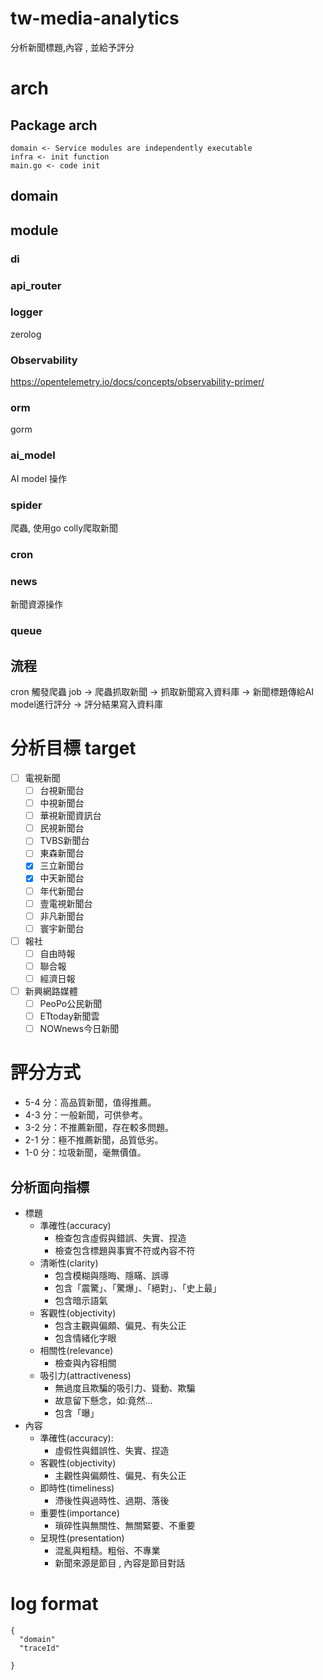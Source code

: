 # tw-media-analytics

分析新聞標題,內容 , 並給予評分

# arch

## Package arch

```
domain <- Service modules are independently executable
infra <- init function
main.go <- code init
```

## domain

## module

### di

### api_router

### logger
zerolog

### Observability
https://opentelemetry.io/docs/concepts/observability-primer/

### orm
gorm

### ai_model
AI model 操作

### spider
爬蟲, 使用go colly爬取新聞
### cron

### news
新聞資源操作

### queue

## 流程
cron 觸發爬蟲 job -> 爬蟲抓取新聞 -> 抓取新聞寫入資料庫 -> 新聞標題傳給AI model進行評分 -> 評分結果寫入資料庫



# 分析目標 target
- [ ] 電視新聞
  - [ ] 台視新聞台
  - [ ] 中視新聞台
  - [ ] 華視新聞資訊台
  - [ ] 民視新聞台
  - [ ] TVBS新聞台
  - [ ] 東森新聞台
  - [x] 三立新聞台
  - [x] 中天新聞台
  - [ ] 年代新聞台
  - [ ] 壹電視新聞台
  - [ ] 非凡新聞台
  - [ ] 寰宇新聞台
- [ ] 報社
  - [ ] 自由時報
  - [ ] 聯合報
  - [ ] 經濟日報
- [ ] 新興網路媒體
  - [ ] PeoPo公民新聞
  - [ ] ETtoday新聞雲
  - [ ] NOWnews今日新聞

# 評分方式
- 5-4 分：高品質新聞，值得推薦。
- 4-3 分：一般新聞，可供參考。
- 3-2 分：不推薦新聞，存在較多問題。
- 2-1 分：極不推薦新聞，品質低劣。
- 1-0 分：垃圾新聞，毫無價值。

## 分析面向指標
- 標題 
  - 準確性(accuracy)
    - 檢查包含虛假與錯誤、失實、捏造
    - 檢查包含標題與事實不符或內容不符
  - 清晰性(clarity)
    - 包含模糊與隱晦、隱瞞、誤導 
    - 包含「震驚」、「驚爆」、「絕對」、「史上最」
    - 包含暗示語氣
  - 客觀性(objectivity)
    - 包含主觀與偏頗、偏見、有失公正
    - 包含情緒化字眼 
  - 相關性(relevance)
    - 檢查與內容相關
  - 吸引力(attractiveness)
    - 無過度且欺騙的吸引力、聳動、欺騙
    - 故意留下懸念，如:竟然…
    - 包含「曝」
- 內容
  - 準確性(accuracy):
    - 虛假性與錯誤性、失實、捏造 
  - 客觀性(objectivity)
    - 主觀性與偏頗性、偏見、有失公正 
  - 即時性(timeliness)
    - 滯後性與過時性、過期、落後 
  - 重要性(importance)
    - 瑣碎性與無關性、無關緊要、不重要 
  - 呈現性(presentation)
    - 混亂與粗糙。粗俗、不專業
    - 新聞來源是節目 , 內容是節目對話




# log format

```
{
  "domain"
  "traceId"
  
}
```